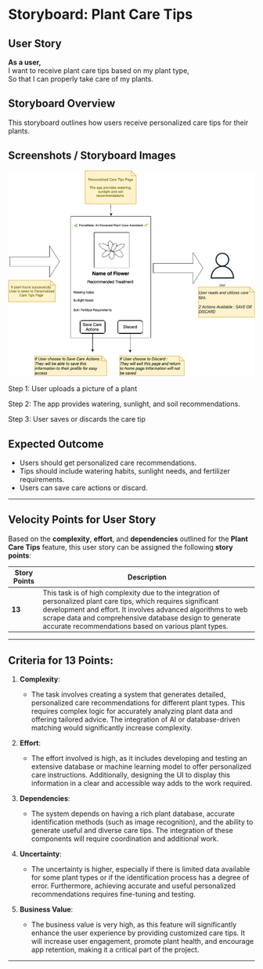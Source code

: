 # Storyboard: Plant Care Tips

## User Story
**As a user,**  
I want to receive plant care tips based on my plant type,  
So that I can properly take care of my plants.

## Storyboard Overview
This storyboard outlines how users receive personalized care tips for their plants.

## Screenshots / Storyboard Images
![Step 1: User selects a plant](../images/caretips.png) 


Step 1: User uploads a picture of a plant

Step 2: The app provides watering, sunlight, and soil recommendations.

Step 3: User saves or discards the care tip


## Expected Outcome
- Users should get personalized care recommendations.
- Tips should include watering habits, sunlight needs, and fertilizer requirements.
- Users can save care actions or discard.

---

## Velocity Points for User Story

Based on the **complexity**, **effort**, and **dependencies** outlined for the **Plant Care Tips** feature, this user story can be assigned the following **story points**:

| **Story Points** | **Description** |
|------------------|-----------------|
| **13**           | This task is of high complexity due to the integration of personalized plant care tips, which requires significant development and effort. It involves advanced algorithms to web scrape data and comprehensive database design to generate accurate recommendations based on various plant types. |

---

## Criteria for 13 Points:

1. **Complexity**: 
   - The task involves creating a system that generates detailed, personalized care recommendations for different plant types. This requires complex logic for accurately analyzing plant data and offering tailored advice. The integration of AI or database-driven matching would significantly increase complexity.

2. **Effort**: 
   - The effort involved is high, as it includes developing and testing an extensive database or machine learning model to offer personalized care instructions. Additionally, designing the UI to display this information in a clear and accessible way adds to the work required.

3. **Dependencies**: 
   - The system depends on having a rich plant database, accurate identification methods (such as image recognition), and the ability to generate useful and diverse care tips. The integration of these components will require coordination and additional work.

4. **Uncertainty**: 
   - The uncertainty is higher, especially if there is limited data available for some plant types or if the identification process has a degree of error. Furthermore, achieving accurate and useful personalized recommendations requires fine-tuning and testing.

5. **Business Value**: 
   - The business value is very high, as this feature will significantly enhance the user experience by providing customized care tips. It will increase user engagement, promote plant health, and encourage app retention, making it a critical part of the project.

---
